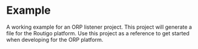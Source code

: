 # Example
A working example for an ORP listener project. This project will generate a file for the Routigo platform. Use this project as a reference to get started when developing for the ORP platform.

